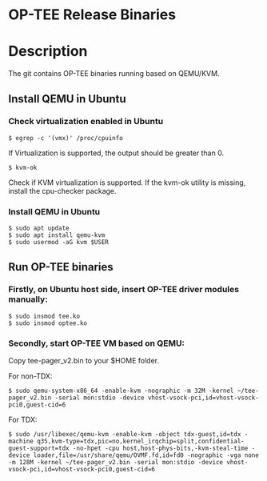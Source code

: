 # OP-TEE Release Binaries

# Description
The git contains OP-TEE binaries running based on QEMU/KVM.

## Install QEMU in Ubuntu

### Check virtualization enabled in Ubuntu
	$ egrep -c '(vmx)' /proc/cpuinfo
  If Virtualization is supported, the output should be greater than 0.
  
	$ kvm-ok
  Check if KVM virtualization is supported.
  If the kvm-ok utility is missing, install the cpu-checker package.

### Install QEMU in Ubuntu
	$ sudo apt update
	$ sudo apt install qemu-kvm
	$ sudo usermod -aG kvm $USER
  
## Run OP-TEE binaries
### Firstly, on Ubuntu host side, insert OP-TEE driver modules manually:

	$ sudo insmod tee.ko
	$ sudo insmod optee.ko

### Secondly, start OP-TEE VM based on QEMU:

Copy tee-pager_v2.bin to your $HOME folder.

For non-TDX:

	$ sudo qemu-system-x86_64 -enable-kvm -nographic -m 32M -kernel ~/tee-pager_v2.bin -serial mon:stdio -device vhost-vsock-pci,id=vhost-vsock-pci0,guest-cid=6

For TDX:

	$ sudo /usr/libexec/qemu-kvm -enable-kvm -object tdx-guest,id=tdx -machine q35,kvm-type=tdx,pic=no,kernel_irqchip=split,confidential-guest-support=tdx -no-hpet -cpu host,host-phys-bits,-kvm-steal-time -device loader,file=/usr/share/qemu/OVMF.fd,id=fd0 -nographic -vga none -m 128M -kernel ~/tee-pager_v2.bin -serial mon:stdio -device vhost-vsock-pci,id=vhost-vsock-pci0,guest-cid=6
  
